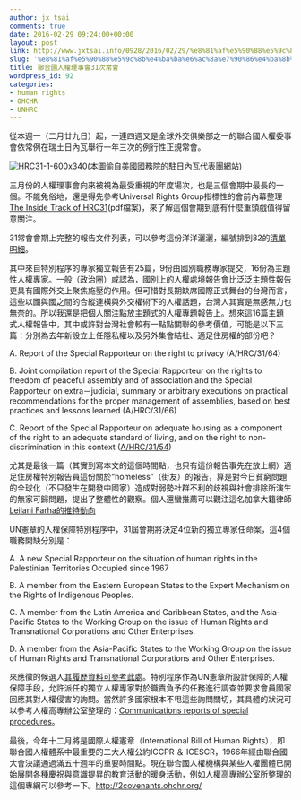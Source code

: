 ```yaml
---
author: jx tsai
comments: true
date: 2016-02-29 09:24:00+00:00
layout: post
link: http://www.jxtsai.info/0928/2016/02/29/%e8%81%af%e5%90%88%e5%9c%8b%e4%ba%ba%e6%ac%8a%e7%90%86%e4%ba%8b%e6%9c%8331%e6%ac%a1%e5%b8%b8%e6%9c%83/
slug: '%e8%81%af%e5%90%88%e5%9c%8b%e4%ba%ba%e6%ac%8a%e7%90%86%e4%ba%8b%e6%9c%8331%e6%ac%a1%e5%b8%b8%e6%9c%83'
title: 聯合國人權理事會31次常會
wordpress_id: 92
categories:
- human rights
- OHCHR
- UNHRC
---
```


從本週一（二月廿九日）起，一連四週又是全球外交俱樂部之一的聯合國人權委事會依常例在瑞土日內瓦舉行一年三次的例行性正規常會。  
  
![HRC31-1-600x340](https://2.bp.blogspot.com/-f4Ly5ZaE-B4/V32-FBDjWII/AAAAAAAAKS4/-RZw5dfc0q4UGwnma5dvCYKpri_Pvz_lgCLcB/s1600/HRC31-1-600x340.jpg)(本圖偷自美國國務院的駐日內瓦代表團網站)  
  
三月份的人權理事會向來被視為最受重視的年度場次，也是三個會期中最長的一個。不能免俗地，還是得先參考Universal Rights Group指標性的會前內幕整理[The Inside Track of HRC31](http://www.universal-rights.org/wp-content/uploads/2015/09/The_Inside_Track_HRC31_v3.pdf)(pdf檔案)，來了解這個會期到底有什麼重頭戲值得留意關注。  
  
31常會會期上完整的報告文件列表，可以參考這份洋洋灑灑，編號排到82的[清單明細](http://www.ohchr.org/EN/HRBodies/HRC/RegularSessions/Session31/Pages/ListReports.aspx)。  
  
其中來自特別程序的專家獨立報告有25篇，9份由國別職務專家提交，16份為主題性人權專家。一般（政治圈）咸認為，國別上的人權處境報告會比泛泛主題性報告更具有國際外交上聚焦施壓的作用。但可惜對長期缺席國際正式舞台的台灣而言，這些以國與國之間的合縱連橫與外交權術下的人權話題，台灣人其實是無感無力也無奈的。所以我還是把個人關注點放主題式的人權專題報告上。想來這16篇主題式人權報告中，其中或許對台灣社會較有一點點關聯的參考價值，可能是以下三篇：分別為去年新設立上任隱私權以及另外集會結社、適足住房權的部份吧？  
  
A. Report of the Special Rapporteur on the right to privacy (A/HRC/31/64)  
  
B. Joint compilation report of the Special Rapporteur on the rights to freedom of peaceful assembly and of association and the Special Rapporteur on extra－judicial, summary or arbitrary executions on practical recommendations for the proper management of assemblies, based on best practices and lessons learned (A/HRC/31/66)  
  
C. Report of the Special Rapporteur on adequate housing as a component of the right to an adequate standard of living, and on the right to non-discrimination in this context ([A/HRC/31/54](http://ap.ohchr.org/documents/dpage_e.aspx?si=A/HRC/31/54))  
  
尤其是最後一篇（其實到寫本文的這個時間點，也只有這份報告事先在放上網）適足住房權特別報告員這份關於“homeless”（街友）的報告，算是對今日貧窮問題的全球化（不只發生在開發中國家）造成對弱勢社群不利的歧視與社會排除所演生的無家可歸問題，提出了整體性的觀察。個人還蠻推薦可以觀注這名加拿大籍律師[Leilani Farha的推特動向](https://twitter.com/leilanifarha)  
  
UN憲章的人權保障特別程序中，31屆會期將決定4位新的獨立專家任命案，這4個職務開缺分別是：  
  
A. A new Special Rapporteur on the situation of human rights in the Palestinian Territories Occupied since 1967  
  
B. A member from the Eastern European States to the Expert Mechanism on the Rights of Indigenous Peoples.   
  
C. A member from the Latin America and Caribbean States, and the Asia-Pacific States to the Working Group on the issue of Human Rights and Transnational Corporations and Other Enterprises.  
  
D. A member from the Asia-Pacific States to the Working Group on the issue of Human Rights and Transnational Corporations and Other Enterprises.  
  
來應徵的候選人[其履歷資料可參考此處](http://www.ohchr.org/EN/HRBodies/SP/Pages/HRC31.aspx)。特別程序作為UN憲章所設計保障的人權保障手段，允許派任的獨立人權專家對於職責負予的任務進行調查並要求會員國家回應其對人權侵害的詢問。當然許多國家根本不甩這些詢問關切，其具體的狀況可以參考人權高專辦公室整理的：[Communications reports of special procedures](http://www.ohchr.org/EN/HRBodies/SP/Pages/CommunicationsreportsSP.aspx)。  
  
最後，今年十二月將是國際人權憲章（International Bill of Human Rights），即聯合國人權體系中最重要的二大人權公約ICCPR ＆ ICESCR，1966年經由聯合國大會決議通過滿五十週年的重要時間點。現在聯合國人權機構與某些人權團體已開始展開各種慶祝與意識提昇的教育活動的暖身活動，例如人權高專辦公室所整理的這個專網可以參考一下。http://2covenants.ohchr.org/

